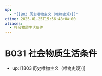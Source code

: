 ```yaml
---
up:
  - "[[B03 历史唯物主义（唯物史观）]]"
ctime: 2025-01-25T15:56:48+08:00
aliases:
  - 社会物质生活条件
---
```


# B031 社会物质生活条件

- up: [[B03 历史唯物主义（唯物史观）]]
